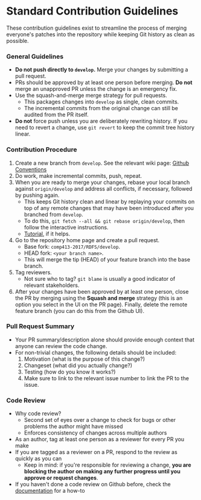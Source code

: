 # Standard Contribution Guidelines

These contribution guidelines exist to streamline the process of merging everyone's patches into the repository while keeping Git history as clean as possible.

### General Guidelines

* **Do not push directly to `develop`.** Merge your changes by submitting a pull request.
* PRs should be approved by at least one person before merging. **Do not** merge an unapproved PR unless the change is an emergency fix.
* Use the squash-and-merge merge strategy for pull requests.
    * This packages changes into `develop` as single, clean commits.
    * The incremental commits from the original change can still be audited from the PR itself.
* **Do not** force push unless you are deliberately rewriting history. If you need to revert a change, use `git revert` to keep the commit tree history linear.

### Contribution Procedure

1. Create a new branch from `develop`. See the relevant wiki page: [Github Conventions](https://github.com/comp413-2017/RDFS/wiki/Github-Conventions)
2. Do work, make incremental commits, push, repeat.
3. When you are ready to merge your changes, rebase your local branch against `origin/develop` and address all conflicts, if necessary, followed by pushing again.
    * This keeps Git history clean and linear by replaying your commits on top of any remote changes that may have been introduced after you branched from `develop`.
    * To do this, `git fetch --all && git rebase origin/develop`, then follow the interactive instructions.
    * [Tutorial](https://www.atlassian.com/git/tutorials/rewriting-history/git-rebase), if it helps.
3. Go to the repository home page and create a pull request.
    * Base fork: `comp413-2017/RDFS/develop`.
    * HEAD fork: `<your branch name>`.
    * This will merge the tip (HEAD) of your feature branch into the base branch.
4. Tag reviewers.
    * Not sure who to tag? `git blame` is usually a good indicator of relevant stakeholders.
5. After your changes have been approved by at least one person, close the PR by merging using the **Squash and merge** strategy (this is an option you select in the UI on the PR page). Finally, delete the remote feature branch (you can do this from the Github UI).

### Pull Request Summary

* Your PR summary/description alone should provide enough context that anyone can review the code change.
* For non-trivial changes, the following details should be included:
    1. Motivation (what is the purpose of this change?)
    2. Changeset (what did you actually change?)
    3. Testing (how do you know it works?)
    4. Make sure to link to the relevant issue number to link the PR to the issue.

### Code Review

* Why code review?
    * Second set of eyes over a change to check for bugs or other problems the author might have missed
    * Enforces consistency of changes across multiple authors
* As an author, tag at least one person as a reviewer for every PR you make
* If you are tagged as a reviewer on a PR, respond to the review as quickly as you can
    * Keep in mind: if you're responsible for reviewing a change, **you are blocking the author on making any further progress until you approve or request changes**.
* If you haven't done a code review on Github before, check the [documentation](https://help.github.com/articles/about-pull-request-reviews/) for a how-to

